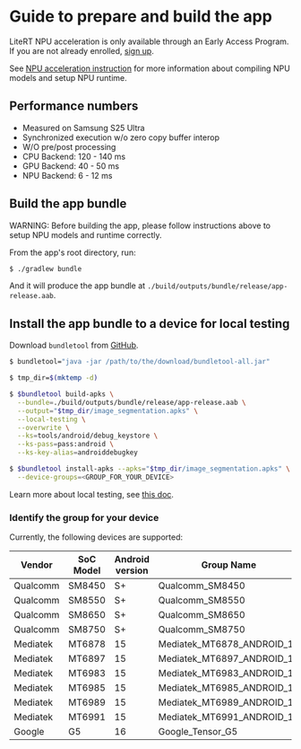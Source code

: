 # Guide to prepare and build the app

LiteRT NPU acceleration is only available through an Early Access Program. If you are not already enrolled, [sign up](forms.gle/CoH4jpLwxiEYvDvF6).

See [NPU acceleration instruction](https://ai.google.dev/edge/litert/next/eap/npu) for more information about compiling NPU models and setup NPU runtime.

## Performance numbers

*   Measured on Samsung S25 Ultra
*   Synchronized execution w/o zero copy buffer interop
*   W/O pre/post processing
  *   CPU Backend: 120 - 140 ms
  *   GPU Backend: 40 - 50 ms
  *   NPU Backend: 6 - 12 ms

## Build the app bundle

WARNING: Before building the app, please follow instructions above to setup NPU
models and runtime correctly.

From the app's root directory, run:

```sh
$ ./gradlew bundle
```

And it will produce the app bundle at
`./build/outputs/bundle/release/app-release.aab`.

## Install the app bundle to a device for local testing

Download `bundletool` from [GitHub](https://github.com/google/bundletool/releases).

```sh
$ bundletool="java -jar /path/to/the/download/bundletool-all.jar"

$ tmp_dir=$(mktemp -d)

$ $bundletool build-apks \
  --bundle=./build/outputs/bundle/release/app-release.aab \
  --output="$tmp_dir/image_segmentation.apks" \
  --local-testing \
  --overwrite \
  --ks=tools/android/debug_keystore \
  --ks-pass=pass:android \
  --ks-key-alias=androiddebugkey

$ $bundletool install-apks --apks="$tmp_dir/image_segmentation.apks" \
  --device-groups=<GROUP_FOR_YOUR_DEVICE>
```

Learn more about local testing, see [this doc](https://developer.android.com/google/play/on-device-ai#local-testing).

### Identify the group for your device

Currently, the following devices are supported:

| Vendor   | SoC Model | Android version | Group Name                 |
|----------|-----------|-----------------|----------------------------|
| Qualcomm | SM8450    |  S+             | Qualcomm_SM8450            |
| Qualcomm | SM8550    |  S+             | Qualcomm_SM8550            |
| Qualcomm | SM8650    |  S+             | Qualcomm_SM8650            |
| Qualcomm | SM8750    |  S+             | Qualcomm_SM8750            |
| Mediatek | MT6878    |  15             | Mediatek_MT6878_ANDROID_15 |
| Mediatek | MT6897    |  15             | Mediatek_MT6897_ANDROID_15 |
| Mediatek | MT6983    |  15             | Mediatek_MT6983_ANDROID_15 |
| Mediatek | MT6985    |  15             | Mediatek_MT6985_ANDROID_15 |
| Mediatek | MT6989    |  15             | Mediatek_MT6989_ANDROID_15 |
| Mediatek | MT6991    |  15             | Mediatek_MT6991_ANDROID_15 |
| Google   | G5        |  16             | Google_Tensor_G5           |
